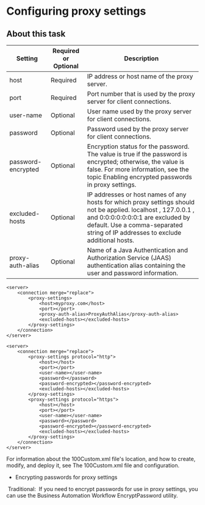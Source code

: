 # Configuring proxy settings

## About this task

| Setting            | Required or Optional   | Description                                                                                                                                                                                                                            |
|--------------------|------------------------|----------------------------------------------------------------------------------------------------------------------------------------------------------------------------------------------------------------------------------------|
| host               | Required               | IP address or host name of the proxy server.                                                                                                                                                                                           |
| port               | Required               | Port number that is used by the proxy server for client connections.                                                                                                                                                                   |
| user-name          | Optional               | User name used by the proxy server for client connections.                                                                                                                                                                             |
| password           | Optional               | Password used by the proxy server for client connections.                                                                                                                                                                              |
| password-encrypted | Optional               | Encryption status for the password. The value is true if the password is encrypted; otherwise, the value is false. For more information, see the topic Enabling encrypted passwords in proxy settings.                                 |
| excluded-hosts     | Optional               | IP addresses or host names of any hosts for which proxy settings should not be applied. localhost , 127.0.0.1 , and 0:0:0:0:0:0:0:1 are excluded by default. Use a comma-separated string of IP addresses to exclude additional hosts. |
| proxy-auth-alias   | Optional               | Name of a Java Authentication and Authorization Service (JAAS) authentication alias containing the user and password information.                                                                                                      |

```
<server>
    <connection merge="replace">
        <proxy-settings>
            <host>myproxy.com</host>
            <port></port>
            <proxy-auth-alias>ProxyAuthAlias</proxy-auth-alias>
            <excluded-hosts></excluded-hosts>
        </proxy-settings>
    </connection>
</server>
```

```
<server>
    <connection merge="replace">
        <proxy-settings protocol="http">
            <host></host>
            <port></port>
            <user-name></user-name>
            <password></password>
            <password-encrypted></password-encrypted>
            <excluded-hosts></excluded-hosts>
        </proxy-settings>
        <proxy-settings protocol="https">
            <host></host>
            <port></port>
            <user-name></user-name>
            <password></password>
            <password-encrypted></password-encrypted>
            <excluded-hosts></excluded-hosts>
        </proxy-settings>
    </connection>
</server>
```

For information about the 100Custom.xml file's location, and how to create,
modify, and deploy it, see The 100Custom.xml file and configuration.

- Encrypting passwords for proxy settings

 Traditional: 
 If you need to encrypt passwords for use in proxy settings, you can use the Business Automation Workflow EncryptPassword utility.